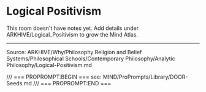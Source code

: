 # Logical Positivism

This room doesn't have notes yet. Add details under ARKHIVE/Logical_Positivism to grow the Mind Atlas.

---
Source: ARKHIVE/Why/Philosophy Religion and Belief Systems/Philosophical Schools/Contemporary Philosophy/Analytic Philosophy/Logical-Positivism.md

/// === PROPROMPT:BEGIN ===
see: MIND/ProPrompts/Library/DOOR-Seeds.md
/// === PROPROMPT:END ===
